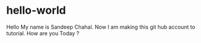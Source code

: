 # hello-world
Hello
My name is Sandeep Chahal.
Now I am making this git hub account to tutorial.
How are you Today ?
